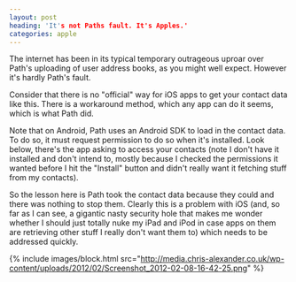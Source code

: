 ```yaml
---
layout: post
heading: 'It's not Paths fault. It's Apples.'
categories: apple
---
```


The internet has been in its typical temporary outrageous uproar over Path's uploading of user address books, as you might well expect. However it's hardly Path's fault.

Consider that there is no "official" way for iOS apps to get your contact data like this. There is a workaround method, which any app can do it seems, which is what Path did.

Note that on Android, Path uses an Android SDK to load in the contact data. To do so, it must request permission to do so when it's installed. Look below, there's the app asking to access your contacts (note I don't have it installed and don't intend to, mostly because I checked the permissions it wanted before I hit the "Install" button and didn't really want it fetching stuff from my contacts).

So the lesson here is Path took the contact data because they could and there was nothing to stop them. Clearly this is a problem with iOS (and, so far as I can see, a gigantic nasty security hole that makes me wonder whether I should just totally nuke my iPad and iPod in case apps on them are retrieving other stuff I really don't want them to) which needs to be addressed quickly.

{% include images/block.html src="http://media.chris-alexander.co.uk/wp-content/uploads/2012/02/Screenshot_2012-02-08-16-42-25.png" %}

